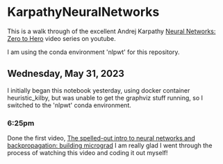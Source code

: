 # KarpathyNeuralNetworks

This is a walk through of the excellent Andrej Karpathy [Neural Networks: Zero to Hero](https://www.youtube.com/playlist?list=PLAqhIrjkxbuWI23v9cThsA9GvCAUhRvKZ) video series on youtube.

I am using the conda environment 'nlpwt' for this repository.

## Wednesday, May 31, 2023

I initially began this notebook yesterday, using docker container heuristic_kilby, but was unable to get the graphviz stuff running, so I switched to the 'nlpwt' conda environment. 

### 6:25pm 

Done the first video, [The spelled-out intro to neural networks and backpropagation: building micrograd](https://www.youtube.com/watch?v=VMj-3S1tku0) I am really glad I went through the process of watching this video and coding it out myself!